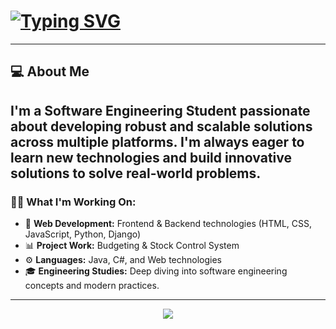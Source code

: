 # [![Typing SVG](https://readme-typing-svg.herokuapp.com?font=Fira+Code&size=23&pause=1000&color=F7F7F7&width=437&lines=%F0%9F%91%8B+Hey+there!+I'm+John+Silverio)](https://git.io/typing-svg)
---
## 💻 About Me

I'm a **Software Engineering Student** passionate about developing robust and scalable solutions across multiple platforms. I'm always eager to learn new technologies and build innovative solutions to solve real-world problems.
---
### 👨‍💻 What I'm Working On:

- 🔨 **Web Development:** Frontend & Backend technologies (HTML, CSS, JavaScript, Python, Django)
- 📊 **Project Work:** Budgeting & Stock Control System
- ⚙️ **Languages:** Java, C#, and Web technologies
- 🎓 **Engineering Studies:** Deep diving into software engineering concepts and modern practices.
---
<p align="center">
  <a href="https://skillicons.dev">
    <img src="https://skillicons.dev/icons?i=git,java,spring,idea,html,css,js,nodejs,py,django,cs,linux,neovim" />
  </a>
</p>
